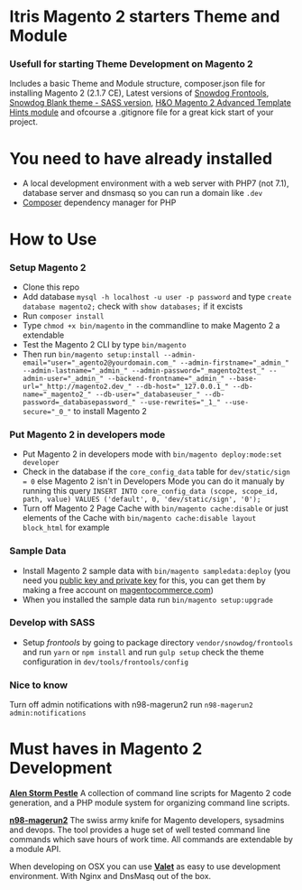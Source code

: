 # Itris Magento 2 starters Theme and Module

### Usefull for starting Theme Development on Magento 2

Includes a basic Theme and Module structure, composer.json file for installing Magento 2 (2.1.7 CE), Latest versions of [Snowdog Frontools](https://github.com/SnowdogApps/magento2-frontools), [Snowdog Blank theme - SASS version](https://github.com/SnowdogApps/magento2-theme-blank-sass), [H&O Magento 2 Advanced Template Hints module](https://github.com/ho-nl/magento2-Ho_Templatehints) and ofcourse a .gitignore file for a great kick start of your project.



# You need to have already installed
* A local development environment with a web server with PHP7 (not 7.1), database server and dnsmasq so you can run a domain like `.dev`
* [Composer](https://getcomposer.org/) dependency manager for PHP



# How to Use

### Setup Magento 2
* Clone this repo
* Add database `mysql -h localhost -u user -p password` and type `create  database magento2;` check with `show databases;` if it excists
* Run `composer install`
* Type `chmod +x bin/magento` in the commandline to make Magento 2 a extendable
* Test the Magento 2 CLI by type `bin/magento`
* Then run `bin/magento setup:install --admin-email="user="_agento2@yourdomain.com_" --admin-firstname="_admin_" --admin-lastname="_admin_" --admin-password="_magento2test_" --admin-user="_admin_" --backend-frontname="_admin_" --base-url="_http://magento2.dev_" --db-host="_127.0.0.1_" --db-name="_magento2_" --db-user="_databaseuser_" --db-password=_databasepassword_" --use-rewrites="_1_" --use-secure="_0_"` to install Magento 2

### Put Magento 2 in developers mode
* Put Magento 2 in developers mode with `bin/magento deploy:mode:set developer`
* Check in the database if the `core_config_data` table for `dev/static/sign = 0` else Magento 2 isn't in Developers Mode you can do it manualy by running this query `INSERT INTO core_config_data (scope, scope_id, path, value) VALUES ('default', 0, 'dev/static/sign', '0');`
* Turn off Magento 2 Page Cache with `bin/magento cache:disable` or just elements of the Cache with `bin/magento cache:disable layout block_html` for example

### Sample Data
* Install Magento 2 sample data with `bin/magento sampledata:deploy` (you need you [public key and private key](https://www.magentocommerce.com/magento-connect/customerdata/accessKeys/list/) for this, you can get them by making a free account on [magentocommerce.com](https://www.magentocommerce.com/magento-connect/customer/account/login/))
* When you installed the sample data run `bin/magento setup:upgrade`

### Develop with SASS
* Setup _frontools_ by going to package directory `vendor/snowdog/frontools` and run `yarn` or `npm install` and run `gulp setup` check the theme configuration in `dev/tools/frontools/config`

### Nice to know
Turn off admin notifications with n98-magerun2 run `n98-magerun2 admin:notifications`

# Must haves in Magento 2 Development 

**[Alen Storm Pestle](https://github.com/astorm/pestle)** A collection of command line scripts for Magento 2 code generation, and a PHP module system for organizing command line scripts.

**[n98-magerun2](https://github.com/netz98/n98-magerun2)** The swiss army knife for Magento developers, sysadmins and devops. The tool provides a huge set of well tested command line commands which save hours of work time. All commands are extendable by a module API. 

When developing on OSX you can use **[Valet](https://laravel.com/docs/master/valet)** as easy to use development environment. With Nginx and DnsMasq out of the box.

